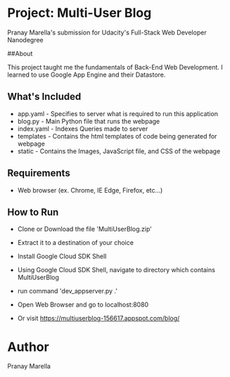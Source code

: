 # Project: Multi-User Blog

Pranay Marella's submission for Udacity's Full-Stack Web Developer Nanodegree

##About

This project taught me the fundamentals of Back-End Web Development. I learned to use Google App Engine and their Datastore.

## What's Included

* app.yaml - Specifies to server what is required to run this application
* blog.py - Main Python file that runs the webpage
* index.yaml - Indexes Queries made to server
* templates - Contains the html templates of code being generated for webpage
* static - Contains the Images, JavaScript file, and CSS of the webpage

## Requirements

* Web browser (ex. Chrome, IE Edge, Firefox, etc...)

## How to Run

* Clone or Download the file 'MultiUserBlog.zip'
* Extract it to a destination of your choice
* Install Google Cloud SDK Shell
* Using Google Cloud SDK Shell, navigate to directory which contains MultiUserBlog
* run command 'dev_appserver.py .'
* Open Web Browser and go to localhost:8080

* Or visit https://multiuserblog-156617.appspot.com/blog/

# Author

Pranay Marella
